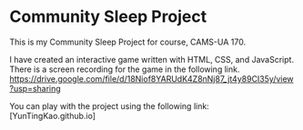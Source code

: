 # Community Sleep Project

This is my Community Sleep Project for course, CAMS-UA 170.

I have created an interactive game written with HTML, CSS, and JavaScript.
There is a screen recording for the game in the following link. 
https://drive.google.com/file/d/18Niof8YARUdK4Z8nNj87_jt4y89CI35y/view?usp=sharing

You can play with the project using the following link: [YunTingKao.github.io]

